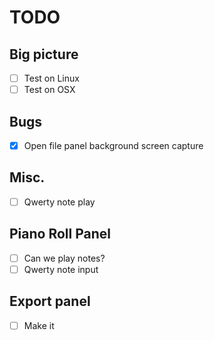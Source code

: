 # TODO

## Big picture

- [ ] Test on Linux
- [ ] Test on OSX

## Bugs

- [x] Open file panel background screen capture

## Misc.

- [ ] Qwerty note play

## Piano Roll Panel

- [ ] Can we play notes?
- [ ] Qwerty note input

## Export panel

- [ ] Make it